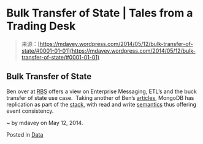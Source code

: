 <!--yml
category: 未分类
date: 2024-05-18 05:50:18
-->

# Bulk Transfer of State | Tales from a Trading Desk

> 来源：[https://mdavey.wordpress.com/2014/05/12/bulk-transfer-of-state/#0001-01-01](https://mdavey.wordpress.com/2014/05/12/bulk-transfer-of-state/#0001-01-01)

## Bulk Transfer of State

Ben over at [RBS](http://www.benstopford.com/2014/05/01/enterprise-messaging-is-the-approach-flawed/) offers a view on Enterprise Messaging, ETL’s and the buck transfer of state use case.  Taking another of Ben’s [articles](http://www.benstopford.com/2013/11/22/database-y/), MongoDB has replication as part of the [stack](http://docs.mongodb.org/manual/replication/), with read and write [semantics](http://docs.mongodb.org/manual/applications/replication/) thus offering event consistency.

~ by mdavey on May 12, 2014.

Posted in [Data](https://mdavey.wordpress.com/category/data/)